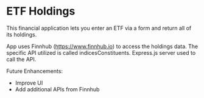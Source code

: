 # ETF Holdings
This financial application lets you enter an ETF via a form and return all of its holdings.

App uses Finnhub (https://www.finnhub.io) to access the holdings data. The specific API utilized is called indicesConstituents. Express.js server used to call the API.

Future Enhancements:
 - Improve UI
 - Add additional APIs from Finnhub
